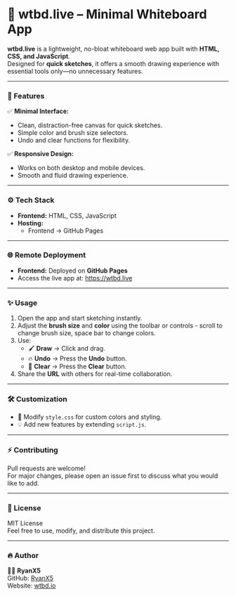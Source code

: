 # 🎯 wtbd.live – Minimal Whiteboard App

**wtbd.live** is a lightweight, no-bloat whiteboard web app built with **HTML, CSS, and JavaScript**.  
Designed for **quick sketches**, it offers a smooth drawing experience with essential tools only—no unnecessary features.

---

### 🚀 Features
✅ **Minimal Interface:**  
- Clean, distraction-free canvas for quick sketches.  
- Simple color and brush size selectors.  
- Undo and clear functions for flexibility.    

✅ **Responsive Design:**  
- Works on both desktop and mobile devices.  
- Smooth and fluid drawing experience.

---

### ⚙️ Tech Stack
- **Frontend:** HTML, CSS, JavaScript  
- **Hosting:**  
    - Frontend → GitHub Pages  

---

### 🌐 Remote Deployment
- **Frontend:** Deployed on **GitHub Pages**  
- Access the live app at:  https://wtbd.live

---

### ✨ Usage
1. Open the app and start sketching instantly.  
2. Adjust the **brush size** and **color** using the toolbar or controls - scroll to change brush size, space bar to change colors.  
3. Use:
   - 🖌️ **Draw** → Click and drag.  
   - 🔥 **Undo** → Press the **Undo** button.  
   - 🧹 **Clear** → Press the **Clear** button.  
4. Share the **URL** with others for real-time collaboration.  

---

### 🛠️ Customization
- 🎨 Modify `style.css` for custom colors and styling.  
- 💡 Add new features by extending `script.js`.

---

### ⚡ Contributing
Pull requests are welcome!  
For major changes, please open an issue first to discuss what you would like to add.

---

### 📄 License
MIT License  
Feel free to use, modify, and distribute this project.  

---

### 🔥 Author
👨‍💻 **RyanX5**  
GitHub: [RyanX5](https://github.com/RyanX5)  
Website: [wtbd.io](https://wtbd.io)

